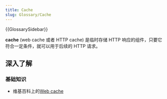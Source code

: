 ```yaml
---
title: Cache
slug: Glossary/Cache
---
```


{{GlossarySidebar}}

**cache** (web cache 或者 HTTP cache) 是临时存储 HTTP 响应的组件，只要它符合一定条件，就可以用于后续的 HTTP 请求。

## 深入了解

### 基础知识

- 维基百科上的[Web cache](https://zh.wikipedia.org/wiki/Web_cache)
